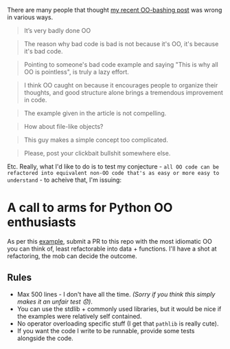 There are many people that thought [my recent OO-bashing post](https://leontrolski.github.io/mostly-pointless.html) was wrong in various ways.

> It’s very badly done OO

> The reason why bad code is bad is not because it's OO, it's because it's bad code.

> Pointing to someone's bad code example and saying "This is why all OO is pointless", is truly a lazy effort.

> I think OO caught on because it encourages people to organize their thoughts, and good structure alone brings a tremendous improvement in code.

> The example given in the article is not compelling.

> How about file-like objects?

> This guy makes a simple concept too complicated.

> Please, post your clickbait bullshit somewhere else.

Etc. Really, what I'd like to do is to test my conjecture - `all OO code can be refactored into equivalent non-OO code that's as easy or more easy to understand` - to acheive that, I'm issuing:

# A call to arms for Python OO enthusiasts

As per this [example](arms), submit a PR to this repo with the most idiomatic OO you can think of, least refactorable into data + functions. I'll have a shot at refactoring, the mob can decide the outcome.

## Rules

- Max 500 lines - I don't have all the time. _(Sorry if you think this simply makes it an unfair test 😞)_.
- You can use the stdlib + commonly used libraries, but it would be nice if the examples were relatively self contained.
- No operator overloading specific stuff (I get that `pathlib` is really cute).
- If you want the code I write to be runnable, provide some tests alongside the code.
